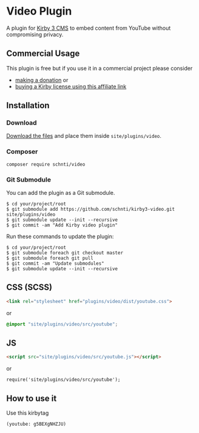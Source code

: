 # Video Plugin

A plugin for [Kirby 3 CMS](http://getkirby.com) to embed content from YouTube without compromising privacy.

## Commercial Usage

This plugin is free but if you use it in a commercial project please consider

- [making a donation](https://www.paypal.me/schnti/5) or
- [buying a Kirby license using this affiliate link](https://a.paddle.com/v2/click/1129/48194?link=1170)

## Installation

### Download

[Download the files](https://github.com/schnti/kirby3-video/archive/master.zip) and place them inside `site/plugins/video`.

### Composer

```
composer require schnti/video
```

### Git Submodule
You can add the plugin as a Git submodule.

    $ cd your/project/root
    $ git submodule add https://github.com/schnti/kirby3-video.git site/plugins/video
    $ git submodule update --init --recursive
    $ git commit -am "Add Kirby video plugin"

Run these commands to update the plugin:

    $ cd your/project/root
    $ git submodule foreach git checkout master
    $ git submodule foreach git pull
    $ git commit -am "Update submodules"
    $ git submodule update --init --recursive
      

## CSS (SCSS)

```HTML
<link rel="stylesheet" href="plugins/video/dist/youtube.css">
```

or

```SCSS
@import "site/plugins/video/src/youtube";
```

## JS

```HTML
<script src="site/plugins/video/src/youtube.js"></script>
```

or

```JS
require('site/plugins/video/src/youtube');
```

## How to use it

Use this kirbytag

```
(youtube: g5BEXgNHZJU)
```

